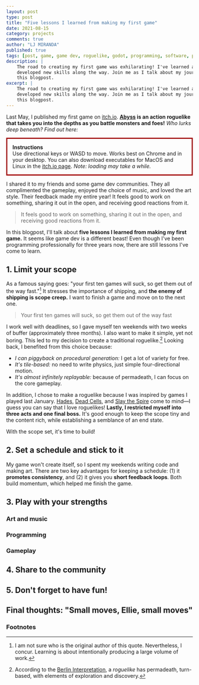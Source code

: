 ```yaml
---
layout: post
type: post
title: "Five lessons I learned from making my first game"
date: 2021-08-15
category: projects
comments: true
author: "LJ MIRANDA"
published: true
tags: [post, game, game dev, roguelike, godot, programming, software, pixel art, 8-bit, sprites, godot engine]
description: |
    The road to creating my first game was exhilarating! I've learned a lot and
    developed new skills along the way. Join me as I talk about my journey in
    this blogpost.
excerpt: |
    The road to creating my first game was exhilarating! I've learned a lot and
    developed new skills along the way. Join me as I talk about my journey in
    this blogpost.
---
```


<span class="firstcharacter">L</span>ast May, I published my first game on
[itch.io](https://ljvmiranda921.itch.io).
**[Abyss](https://ljvmiranda921.itch.io/abyss) is an action roguelike that
takes you into the depths as you battle monsters and foes!** *Who lurks deep
beneath? Find out here:*

<!--
<br />
<div align="center"><iframe frameborder="0" src="https://itch.io/embed-upload/3852074?color=31222c" allowfullscreen="" width="640" height="380"><a href="https://ljvmiranda921.itch.io/abyss">Play Abyss on itch.io</a></iframe></div>
<br />
-->

<p style="border:3px; border-style:solid; border-color:#a00000; padding: 1em;">
<b>Instructions</b><br>
Use directional keys or WASD to move. Works best on Chrome and in your
desktop. You can also download executables for MacOS and Linux in the <a href="https://ljvmiranda921.itch.io/abyss">itch.io page</a>. <i>Note: loading may take a while.</i>
</p>

I shared it to my friends and some game dev communities. They all complimented
the gameplay, enjoyed the choice of music, and loved the art style. Their
feedback made my entire year! It feels good to work on something, sharing it
out in the open, and receiving good reactions from it.

> It feels good to work on something, sharing it out in the open, and receiving
> good reactions from it.

 In this blogpost, I'll talk about **five lessons I learned from making my
 first game.** It seems like game dev is a different beast! Even though I've been
 programming professionally for three years now, there are still lessons I've
 come to learn.

## 1. Limit your scope

As a famous saying goes: "your first ten games will suck, so get them out of
the way fast."[^1] It stresses the importance of shipping, and **the enemy of
shipping is scope creep.** I want to finish a game and move on to the next one.

> Your first ten games will suck, so get them out of the way fast

I work well with deadlines, so I gave myself ten weekends with two weeks of
buffer (approximately three months). I also want to make it simple, yet not
boring. This led to my decision to create a traditional roguelike.[^2]
Looking back, I benefited from this choice because:

* *I can piggyback on procedural generation:* I get a lot of variety for free.
* *It's tile-based:* no need to write physics, just simple four-directional motion.
* *It's almost infinitely replayable:* because of permadeath, I can focus on
    the core gameplay.

<!-- add excalidraw of your plans maybe? -->


In addition, I chose to make a roguelike because I was inspired by games I
played last January.
[Hades](https://store.steampowered.com/app/1145360/Hades/), [Dead
Cells](https://deadcells.fandom.com/wiki/Fatal_Falls_DLC), and [Slay the
Spire](https://store.steampowered.com/app/646570/Slay_the_Spire/) come to
mind&mdash;I guess you can say that I love roguelikes! **Lastly, I restricted
myself into three acts and one final boss.** It's good enough to keep the scope
tiny and the content rich, while establishing a semblance of an end state. 


With the scope set, it's time to build!

## 2. Set a schedule and stick to it

My game won't create itself, so I spent my weekends writing code and making
art. There are two key advantages for keeping a schedule: (1) it **promotes
consistency**, and (2) it gives you **short feedback loops**. Both build momentum,
which helped me finish the game.







<!-- 

Why
===
Consistency is important to keep the momentum going.
Good feedback loops



Creative Process
================
I spent my weekends building the game

I like sharing and talking about my work. And it gives
me some positive reinforcement. My short feedback loop:
screenshotsaturdays on twitter. At the end of the day, 
I share a screenshot of my work. Building in public.

Maybe: show GIFs, as things evolved? Maybe make it a short video
something? or a collection of GIFs? Let's see...

Advantage
=========
Consistency is king
-->


## 3. Play with your strengths

### Art and music

### Programming

### Gameplay


<!--
Why
===
- I want to minimize the number of unknowns as much as possible

Creative Process
================
- Graphic: make a bar chart of uncertainty-level using Excalidraw
    - Art: mid, I am confident with my retro-pixel skills
    - Programming: high-mid, chose a programming language similar to Python
        - Initial idea was to use PICO-8, but a lot of learning curve
        - I just want to hack for now
    - Gameplay: low-mid, I am familiar with traditional roguelikes, but not too 
        familiar to understand their intricacies
    - Music: low, I don't know how to make music yet
Use each component as subsections?
-->


## 4. Share to the community

<!--
I realized that it's very important for me to join communities of like minded
people. I shared it in roguelikedev, newbie game dev community, and in godot
showcase discord groups.

I like getting feedback from a lot people as much as possible so that I can
further improve my craft.

Image: show screenshots of feedback!
-->


## 5. Don't forget to have fun!

<!--
My litmus test is: will I play it?
My initial mindset when building my first game is that I'm making it for myself
It's ok if the only audience is you.

If you enjoy playing it, then that's already good enough
-->


## Final thoughts: "Small moves, Ellie, small moves"

<!--
I only decided to make games recently. It was never a "took a tech/CS degree
because I want to make games when I was a kid" story. During 2020, I realized
that games are a good avenue of creative expression. I wrote a lot about it in
my analysis of Celeste, and my end-of-year personal game awards.

I realized that making games is quite an undertaking. But I was inspired by
this tweet reply by Johan Peitz:



And yes, I'd like to think that I'm making small moves.


It's also good to have inspirations: Daniel linssen, adam le doux, johan peitz
For more accomplished people: adamgryu, mark sparling (music), lena raine
(music), kasavin (story), noel berry (programming).


I'm definitely still exploring different ways to do
stuff. I already have a lot of game ideas on my mind, and I'm keeping track of
them in my notebook. Learning how to make music and chiptune

Thank you message here..
-->

### Footnotes

[^1]: I am not sure who is the original author of this quote. Nevertheless, I concur. Learning is about intentionally producing a large volume of work. 
[^2]: According to the [Berlin Interpretation](http://www.roguebasin.com/index.php?title=Berlin_Interpretation), a *roguelike* has permadeath, turn-based, with elements of exploration and discovery.
